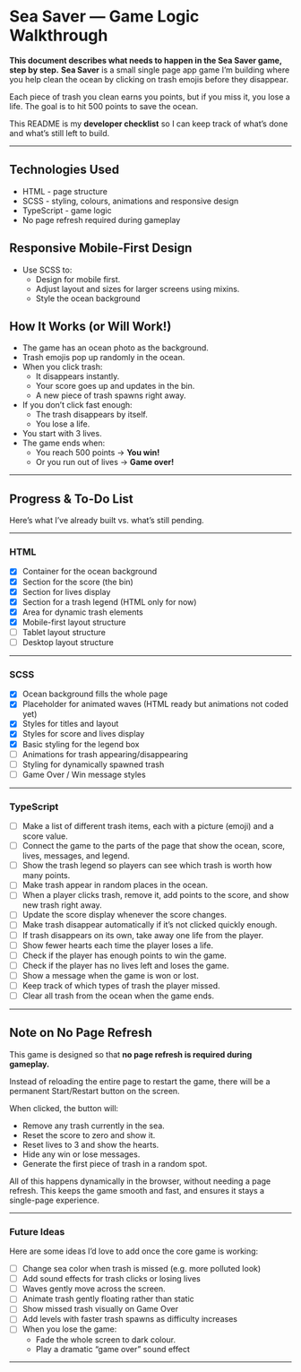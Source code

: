 # Sea Saver — Game Logic Walkthrough

**This document describes what needs to happen in the Sea Saver game, step by step.**
**Sea Saver** is a small single page app game I’m building where you help clean the ocean by clicking on trash emojis before they disappear.

Each piece of trash you clean earns you points, but if you miss it, you lose a life. The goal is to hit 500 points to save the ocean.

This README is my **developer checklist** so I can keep track of what’s done and what’s still left to build.

---

## Technologies Used

-   HTML - page structure
-   SCSS - styling, colours, animations and responsive design
-   TypeScript - game logic
-   No page refresh required during gameplay

## Responsive Mobile-First Design

-   Use SCSS to:
    -   Design for mobile first.
    -   Adjust layout and sizes for larger screens using mixins.
    -   Style the ocean background

## How It Works (or Will Work!)

-   The game has an ocean photo as the background.
-   Trash emojis pop up randomly in the ocean.
-   When you click trash:
    -   It disappears instantly.
    -   Your score goes up and updates in the bin.
    -   A new piece of trash spawns right away.
-   If you don’t click fast enough:
    -   The trash disappears by itself.
    -   You lose a life.
-   You start with 3 lives.
-   The game ends when:
    -   You reach 500 points → **You win!**
    -   Or you run out of lives → **Game over!**

---

## Progress & To-Do List

Here’s what I’ve already built vs. what’s still pending.

---

### HTML

-   [x] Container for the ocean background
-   [x] Section for the score (the bin)
-   [x] Section for lives display
-   [x] Section for a trash legend (HTML only for now)
-   [x] Area for dynamic trash elements
-   [x] Mobile-first layout structure
-   [ ] Tablet layout structure
-   [ ] Desktop layout structure

---

### SCSS

-   [x] Ocean background fills the whole page
-   [x] Placeholder for animated waves (HTML ready but animations not coded yet)
-   [x] Styles for titles and layout
-   [x] Styles for score and lives display
-   [x] Basic styling for the legend box
-   [ ] Animations for trash appearing/disappearing
-   [ ] Styling for dynamically spawned trash
-   [ ] Game Over / Win message styles

---

### TypeScript

-   [ ] Make a list of different trash items, each with a picture (emoji) and a score value.
-   [ ] Connect the game to the parts of the page that show the ocean, score, lives, messages, and legend.
-   [ ] Show the trash legend so players can see which trash is worth how many points.
-   [ ] Make trash appear in random places in the ocean.
-   [ ] When a player clicks trash, remove it, add points to the score, and show new trash right away.
-   [ ] Update the score display whenever the score changes.
-   [ ] Make trash disappear automatically if it’s not clicked quickly enough.
-   [ ] If trash disappears on its own, take away one life from the player.
-   [ ] Show fewer hearts each time the player loses a life.
-   [ ] Check if the player has enough points to win the game.
-   [ ] Check if the player has no lives left and loses the game.
-   [ ] Show a message when the game is won or lost.
-   [ ] Keep track of which types of trash the player missed.
-   [ ] Clear all trash from the ocean when the game ends.

---

## Note on No Page Refresh

This game is designed so that **no page refresh is required during gameplay.**

Instead of reloading the entire page to restart the game, there will be a permanent Start/Restart button on the screen.

When clicked, the button will:

-   Remove any trash currently in the sea.
-   Reset the score to zero and show it.
-   Reset lives to 3 and show the hearts.
-   Hide any win or lose messages.
-   Generate the first piece of trash in a random spot.

All of this happens dynamically in the browser, without needing a page refresh. This keeps the game smooth and fast, and ensures it stays a single-page experience.

---

### Future Ideas

Here are some ideas I’d love to add once the core game is working:

-   [ ] Change sea color when trash is missed (e.g. more polluted look)
-   [ ] Add sound effects for trash clicks or losing lives
-   [ ] Waves gently move across the screen.
-   [ ] Animate trash gently floating rather than static
-   [ ] Show missed trash visually on Game Over
-   [ ] Add levels with faster trash spawns as difficulty increases
-   [ ] When you lose the game:
    -   Fade the whole screen to dark colour.
    -   Play a dramatic “game over” sound effect

---
